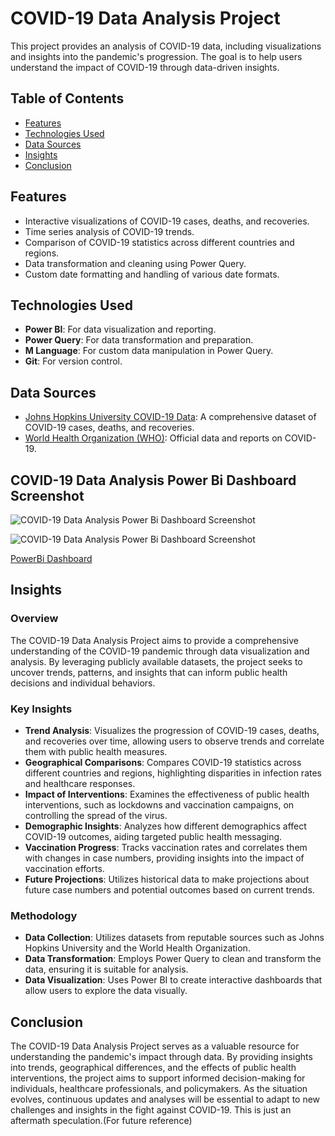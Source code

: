 # COVID-19 Data Analysis Project

This project provides an analysis of COVID-19 data, including visualizations and insights into the pandemic's progression. The goal is to help users understand the impact of COVID-19 through data-driven insights.

## Table of Contents

- [Features](#features)
- [Technologies Used](#technologies-used)
- [Data Sources](#data-sources)
- [Insights](#insights)
- [Conclusion](#conclusion)


## Features

- Interactive visualizations of COVID-19 cases, deaths, and recoveries.
- Time series analysis of COVID-19 trends.
- Comparison of COVID-19 statistics across different countries and regions.
- Data transformation and cleaning using Power Query.
- Custom date formatting and handling of various date formats.

## Technologies Used

- **Power BI**: For data visualization and reporting.
- **Power Query**: For data transformation and preparation.
- **M Language**: For custom data manipulation in Power Query.
- **Git**: For version control.

## Data Sources

- [Johns Hopkins University COVID-19 Data](https://github.com/CSSEGISandData/COVID-19): A comprehensive dataset of COVID-19 cases, deaths, and recoveries.
- [World Health Organization (WHO)](https://covid19.who.int/): Official data and reports on COVID-19.

## COVID-19 Data Analysis Power Bi Dashboard Screenshot

![COVID-19 Data Analysis Power Bi Dashboard Screenshot](https://github.com/user-attachments/assets/863149d6-c8f8-4b19-9075-cc71ead0cfb8)

![COVID-19 Data Analysis Power Bi Dashboard Screenshot](https://github.com/user-attachments/assets/2a0ef35c-66fa-4250-866e-1c76be00ded4)

[PowerBi Dashboard](https://app.powerbi.com/links/BEPghR7s9i?ctid=f7fe0035-f020-4c1d-8988-3b08b4ab38d9&pbi_source=linkShare)

## Insights

### Overview

The COVID-19 Data Analysis Project aims to provide a comprehensive understanding of the COVID-19 pandemic through data visualization and analysis. By leveraging publicly available datasets, the project seeks to uncover trends, patterns, and insights that can inform public health decisions and individual behaviors.

### Key Insights

- **Trend Analysis**: Visualizes the progression of COVID-19 cases, deaths, and recoveries over time, allowing users to observe trends and correlate them with public health measures.
- **Geographical Comparisons**: Compares COVID-19 statistics across different countries and regions, highlighting disparities in infection rates and healthcare responses.
- **Impact of Interventions**: Examines the effectiveness of public health interventions, such as lockdowns and vaccination campaigns, on controlling the spread of the virus.
- **Demographic Insights**: Analyzes how different demographics affect COVID-19 outcomes, aiding targeted public health messaging.
- **Vaccination Progress**: Tracks vaccination rates and correlates them with changes in case numbers, providing insights into the impact of vaccination efforts.
- **Future Projections**: Utilizes historical data to make projections about future case numbers and potential outcomes based on current trends.

### Methodology

- **Data Collection**: Utilizes datasets from reputable sources such as Johns Hopkins University and the World Health Organization.
- **Data Transformation**: Employs Power Query to clean and transform the data, ensuring it is suitable for analysis.
- **Data Visualization**: Uses Power BI to create interactive dashboards that allow users to explore the data visually.

## Conclusion 
The COVID-19 Data Analysis Project serves as a valuable resource for understanding the pandemic's impact through data. By providing insights into trends, geographical differences, and the effects of public health interventions, the project aims to support informed decision-making for individuals, healthcare professionals, and policymakers. 
As the situation evolves, continuous updates and analyses will be essential to adapt to new challenges and insights in the fight against COVID-19.
This is just an aftermath speculation.(For future reference)
